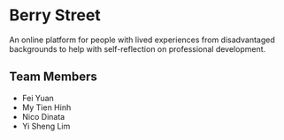 # Berry Street

An online platform for people with lived experiences from disadvantaged backgrounds to help with self-reflection on professional development.

## Team Members

- Fei Yuan
- My Tien Hinh
- Nico Dinata
- Yi Sheng Lim
